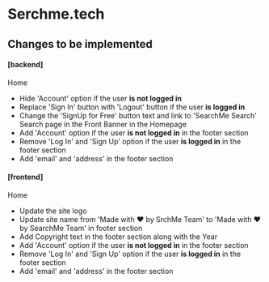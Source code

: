 # Serchme.tech

## Changes to be implemented

#### [backend]

Home
 - Hide 'Account' option if the user **is not logged in**
 - Replace 'Sign In' button with 'Logout' button if the user **is logged in**
 - Change the 'SignUp for Free' button text and link to 'SearchMe Search' Search page in the Front Banner in the Homepage
 - Add 'Account' option if the user **is not logged in** in the footer section
 - Remove 'Log In' and 'Sign Up' option if the user **is logged in** in the footer section
 - Add 'email' and 'address' in the footer section

#### [frontend]

Home
 - Update the site logo
 - Update site name from 'Made with ❤ by SrchMe Team' to 'Made with ❤ by SearchMe Team' in footer section
 - Add Copyright text in the footer section along with the Year
 - Add 'Account' option if the user **is not logged in** in the footer section
 - Remove 'Log In' and 'Sign Up' option if the user **is logged in** in the footer section
 - Add 'email' and 'address' in the footer section
